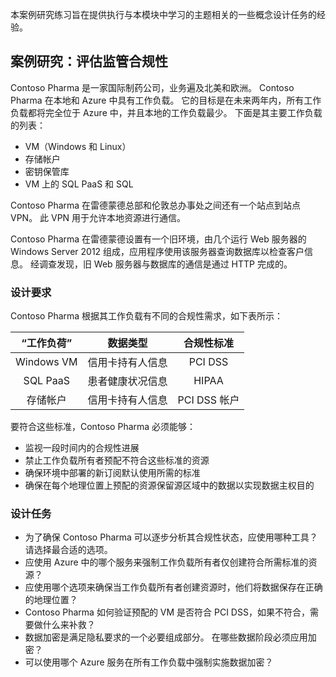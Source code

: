 本案例研究练习旨在提供执行与本模块中学习的主题相关的一些概念设计任务的经验。

## <a name="case-study-evaluate-regulatory-compliance"></a>案例研究：评估监管合规性

Contoso Pharma 是一家国际制药公司，业务遍及北美和欧洲。 Contoso Pharma 在本地和 Azure 中具有工作负载。 它的目标是在未来两年内，所有工作负载都将完全位于 Azure 中，并且本地的工作负载最少。 下面是其主要工作负载的列表：

- VM（Windows 和 Linux）
- 存储帐户
- 密钥保管库
- VM 上的 SQL PaaS 和 SQL

Contoso Pharma 在雷德蒙德总部和伦敦总办事处之间还有一个站点到站点 VPN。 此 VPN 用于允许本地资源进行通信。

Contoso Pharma 在雷德蒙德设置有一个旧环境，由几个运行 Web 服务器的 Windows Server 2012 组成，应用程序使用该服务器查询数据库以检查客户信息。 经调查发现，旧 Web 服务器与数据库的通信是通过 HTTP 完成的。

### <a name="design-requirements"></a>设计要求

Contoso Pharma 根据其工作负载有不同的合规性需求，如下表所示：

| **“工作负荷”** | **数据类型** | **合规性标准** |
|:---:|:---:|:---:|
| Windows VM | 信用卡持有人信息 | PCI DSS |
| SQL PaaS | 患者健康状况信息 | HIPAA |
| 存储帐户 | 信用卡持有人信息 | PCI DSS 帐户 |

要符合这些标准，Contoso Pharma 必须能够：

- 监视一段时间内的合规性进展
- 禁止工作负载所有者预配不符合这些标准的资源
- 确保环境中部署的新订阅默认使用所需的标准
- 确保在每个地理位置上预配的资源保留源区域中的数据以实现数据主权目的

### <a name="design-tasks"></a>设计任务

* 为了确保 Contoso Pharma 可以逐步分析其合规性状态，应使用哪种工具？ 请选择最合适的选项。
* 应使用 Azure 中的哪个服务来强制工作负载所有者仅创建符合所需标准的资源？
* 应使用哪个选项来确保当工作负载所有者创建资源时，他们将数据保存在正确的地理位置？
* Contoso Pharma 如何验证预配的 VM 是否符合 PCI DSS，如果不符合，需要做什么来补救？
* 数据加密是满足隐私要求的一个必要组成部分。 在哪些数据阶段必须应用加密？
* 可以使用哪个 Azure 服务在所有工作负载中强制实施数据加密？
